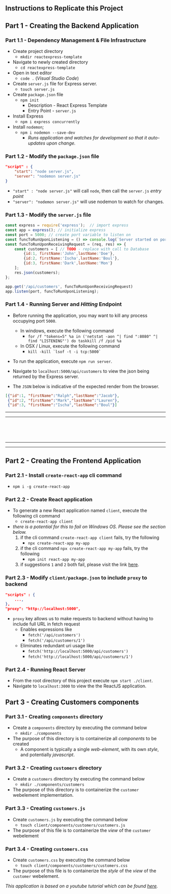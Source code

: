 
## Instructions to Replicate this Project

## Part 1 - Creating the Backend Application

### Part 1.1 - Dependency Management & File Infrastructure
* Create project directory
    * `mkdir reactexpress-template`
* Navigate to newly created directory
    * `cd reactexpress-template`
* Open in text editor
    * `code .` (_Visual Studio Code_)
* Create `server.js` file for Express server.
    * `touch server.js`
* Create `package.json` file
    * `npm init`
        * Description - React Express Template
        * Entry Point - `server.js`
* Install Express
    * `npm i express concurrently`
* Install `nodemon`;
    * `npm i nodemon --save-dev`
        * _Runs application and watches for development so that it auto-updates upon change._

### Part 1.2 - Modify the `package.json` file
```json
"script" : {
    "start": "node server.js",
    "server": "nodemon server.js"
}
```
* `"start" : "node server.js"` will call `node`, then call the `server.js` _entry point_
* `"server": "nodemon server.js"` will use nodemon to watch for changes.

### Part 1.3 - Modify the `server.js` file

```javascript
const express = require('express');  // import express
const app = express(); // initialize express
const port = 5000; // create port variable to listen on
const funcToRunUponListening = () => console.log(`Server started on port ${port}`);
const funcToRunUponReceivingRequest = (req, res) => {
    const customers = [ // TODO - replace with call to Database
        {id:1, firstName:'John',lastName:'Doe'},
        {id:2, firstName:'Ischa',lastName:'Boul'},
        {id:3, firstName:'Dark',lastName:'Mon'}
    ];
    res.json(customers);
};

app.get('/api/customers', funcToRunUponReceivingRequest)
app.listen(port, funcToRunUponListening);
```


### Part 1.4 - Running Server and _Hitting_ Endpoint
* Before running the application, you may want to kill any process occupying port `5000`.
    * In windows, execute the following command
        * `for /f "tokens=5" %a in ('netstat -aon ^| find ":8080" ^| find "LISTENING"') do taskkill /f /pid %a`
    * In OSX / Linux, execute the following command
        * ``kill -kill `lsof -t -i tcp:5000` ``

* To run the application, execute `npm run server`.
* Navigate to `localhost:5000/api/customers` to view the json being returned by the Express server.
* The `JSON` below is indicative of the expected render from the browser.

```JSON
[{"id":1, "firstName":"Ralph","lastName":"Jacob"},
 {"id":2, "firstName":"Mark","lastName":"Lauren"},
 {"id":3, "firstName":"Ischa","lastName":"Boul"}]
```

<hr><hr>
<br><br><br>
<hr><hr>


## Part 2 - Creating the Frontend Application

### Part 2.1 - Install `create-react-app` cli command
* `npm i -g create-react-app`

### Part 2.2 - Create React application
* To generate a new React application named `client`, execute the following cli command 
    * `create-react-app client`
* _there is a potential for this to fail on Windows OS. Please see the section below._
    1. if the cli command `create-react-app client` fails, try the following 
        * `npx create-react-app my-app`
    2. if the cli command `npx create-react-app my-app` fails, try the following 
        * `npm init react-app my-app`
    3. if suggestions `1` and `2` both fail, please visit the link [here](https://github.com/facebook/create-react-app/issues/6512).


### Part 2.3 - Modify `client/package.json` to include `proxy` to backend

```JSON
"scripts" : {
    ...,
},
"proxy": "http://localhost:5000",
```


* `proxy` key allows us to make requests to backend without having to include full URL in fetch request
    * Enables expressions like
        * `fetch('/api/customers')`
        * `fetch('/api/customers/1')`
    * Eliminates redundant uri usage like
        * `fetch('http://localhost:5000/api/customers')`
        * `fetch('http://localhost:5000/api/customers/1')`



### Part 2.4 - Running React Server
* From the root directory of this project execute `npm start ./client`.
* Navigate to `localhost:3000` to view the the ReactJS application.


## Part 3 - Creating Customers components
### Part 3.1 - Creating `components` directory
* Create a `components` directory by executing the command below
    * `mkdir ./components`
* The purpose of this directory is to containerize all _components_ to be created
    * A component is typically a single _web-element_, with its own _style_, and potentially _javascript_.

### Part 3.2 - Creating `customers` directory
* Create a `customers` directory by executing the command below
    * `mkdir ./components/customers`
* The purpose of this directory is to containerize the `customer` webelement implementation.



### Part 3.3 - Creating `customers.js`
* Create `customers.js` by executing the command below
    * `touch client/components/customers/customers.js`
* The purpose of this file is to containerize the _view_ of the `customer` webelement

### Part 3.4 - Creating `customers.css`
* Create `customers.css` by executing the command below
    * `touch client/components/customers/customers.css`
* The purpose of this file is to containerize the _style_ of the _view_ of the `customer` webelement.





_This application is based on a youtube tutorial which can be found [here](https://www.youtube.com/watch?v=v0t42xBIYIs)._